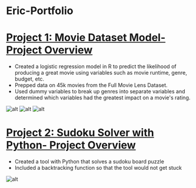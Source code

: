 # Eric-Portfolio

# [Project 1: Movie Dataset Model- Project Overview](https://github.com/edonnally/Movie-Data-Analysis)
* Created a logistic regression model in R to predict the likelihood of producing a great movie using variables such as movie runtime, genre, budget, etc.
* Prepped data on 45k movies from the Full Movie Lens Dataset.
* Used dummy variables to break up genres into separate variables and determined which variables had the greatest impact on a movie's rating.

![alt](https://github.com/edonnally/Portfolio/blob/main/Images/Count%20of%20Movies%20by%20Genre.PNG)
![alt](https://github.com/edonnally/Portfolio/blob/main/Images/Coefficient%20Table.PNG)
![alt](https://github.com/edonnally/Portfolio/blob/main/Images/MarginalEffects.PNG)

# [Project 2: Sudoku Solver with Python- Project Overview](https://github.com/edonnally/Sudoku-Solver)

* Created a tool with Python that solves a sudoku board puzzle
* Included a backtracking function so that the tool would not get stuck

![alt](https://github.com/edonnally/Portfolio/blob/main/Images/boardsolved.PNG)
